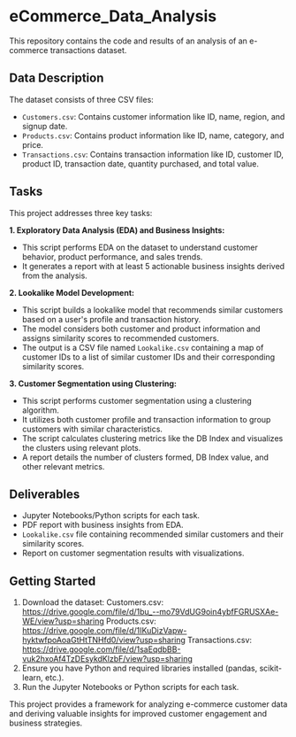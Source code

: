 # eCommerce_Data_Analysis

This repository contains the code and results of an analysis of an e-commerce transactions dataset. 

## Data Description

The dataset consists of three CSV files:

* `Customers.csv`: Contains customer information like ID, name, region, and signup date.
* `Products.csv`: Contains product information like ID, name, category, and price.
* `Transactions.csv`: Contains transaction information like ID, customer ID, product ID, transaction date, quantity purchased, and total value.

## Tasks

This project addresses three key tasks:

**1. Exploratory Data Analysis (EDA) and Business Insights:**

*   This script performs EDA on the dataset to understand customer behavior, product performance, and sales trends.
*   It generates a report with at least 5 actionable business insights derived from the analysis.

**2. Lookalike Model Development:**

*   This script builds a lookalike model that recommends similar customers based on a user's profile and transaction history.
*   The model considers both customer and product information and assigns similarity scores to recommended customers.
*   The output is a CSV file named `Lookalike.csv` containing a map of customer IDs to a list of similar customer IDs and their corresponding similarity scores.

**3. Customer Segmentation using Clustering:**

*   This script performs customer segmentation using a clustering algorithm.
*   It utilizes both customer profile and transaction information to group customers with similar characteristics.
*   The script calculates clustering metrics like the DB Index and visualizes the clusters using relevant plots.
*   A report details the number of clusters formed, DB Index value, and other relevant metrics.

## Deliverables

*   Jupyter Notebooks/Python scripts for each task.
*   PDF report with business insights from EDA.
*   `Lookalike.csv` file containing recommended similar customers and their similarity scores.
*   Report on customer segmentation results with visualizations.

## Getting Started

1.  Download the dataset:
       Customers.csv: https://drive.google.com/file/d/1bu_--mo79VdUG9oin4ybfFGRUSXAe-WE/view?usp=sharing
       Products.csv: https://drive.google.com/file/d/1IKuDizVapw-hyktwfpoAoaGtHtTNHfd0/view?usp=sharing
       Transactions.csv: https://drive.google.com/file/d/1saEqdbBB-vuk2hxoAf4TzDEsykdKlzbF/view?usp=sharing 
3.  Ensure you have Python and required libraries installed (pandas, scikit-learn, etc.).
4.  Run the Jupyter Notebooks or Python scripts for each task.

This project provides a framework for analyzing e-commerce customer data and deriving valuable insights for improved customer engagement and business strategies.
